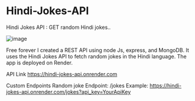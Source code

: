 # Hindi-Jokes-API
Hindi Jokes API : GET random Hindi jokes..

![image](https://github.com/Asadullah-nadeem/Hindi-Jokes-API/assets/88024587/2b9362d6-9ad4-47bf-9d72-80af3d5f9a85)


Free forever
I created a REST API using node Js, express, and MongoDB. It uses the Hindi Jokes API to fetch random jokes in the Hindi language. The app is deployed on Render.

API Link
  https://hindi-jokes-api.onrender.com

Custom Endpoints
Random joke
Endpoint: /jokes
Example: https://hindi-jokes-api.onrender.com/jokes?api_key=YourApiKey

